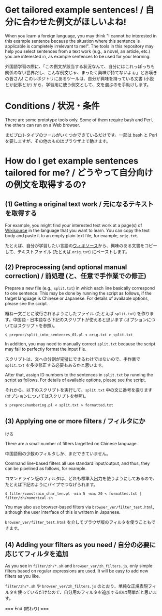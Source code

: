# Get tailored example sentences! / 自分に合わせた例文がほしいよね!

When you learn a foreign language, you may think "I cannot be interested in this example sentence because the situation where this sentence is applicable is completely irrelevant to me!".  The tools in this repository may help you select sentences from a text work (e.g., a novel, an article, etc.) you are interested in, as example sentences to be used for your learning.

外国語学習の際に、「この例文が該当する状況なんて、自分にはこれっぽっちも関係のない世界だし、こんな例文じゃ、まったく興味が持てないよぉ」とお嘆きの皆さん!
このレポジトリにあるツールは、自分が興味を持っている文書 (小説とか記事とか) から、学習用に使う例文として、文を選ぶのを手助けします。

# Conditions / 状況・条件

There are some prototype tools only.  Some of them require bash and Perl, the others can run on a Web browser.

まだプロトタイプのツールがいくつかできているだけです。一部は bash と Perl を要しますが、その他のものはブラウザ上で動きます。

# How do I get example sentences tailored for me? / どうやって自分向けの例文を取得するの?

## (1) Getting a original text work / 元になるテキストを取得する

For example, you might find your interested text work at a page(s) of [Wikisource](https://en.wikisource.org) in the language that you want to learn.  You can copy the text body and paste it to an empty plain text file, for example, `orig.txt`.

たとえば、自分が学習したい言語の[ウィキソース](https://ja.wikisource.org)から、興味のある文書をコピーして、テキストファイル (たとえば `orig.txt`) にペーストします。

## (2) Preprocessing (and optional manual correction) / 前処理 (と、任意で手作業での修正)

Prepare a new file (e.g., `split.txt`) in which each line basically correspond to one sentence.  This may be done by running the script as follows, if the target language is Chinese or Japanese.  For details of available options, please see the script.

概ね一文ごとに改行されるようにしたファイル (たとえば `split.txt`) を作ります。中国語・日本語なら下記のスクリプトが使えると思います (オプションについてはスクリプトを参照)。

````
$ preproc/split_into_sentences_01.pl < orig.txt > split.txt
````

In addition, you may need to manually correct `split.txt` because the script may fail to perfectly format the input file.

スクリプトは、文への分割が完璧にできるわけではないので、手作業で `split.txt` を多少修正する必要もあるかと思います。

After that, assign ID numbers to the sentences in `split.txt` by running the script as follows.  For details of available options, please see the script.

それから、以下のスクリプトを実行して、`split.txt` 中の文に番号を振ります (オプションについてはスクリプトを参照)。

````
$ preproc/numbering.pl < split.txt > formatted.txt
````

## (3) Applying one or more filters / フィルタにか
ける

There are a small number of filters targetted on Chinese language.

中国語用の少数のフィルタしか、まだできていません。

Command line-based filters all use standard input/output, and thus, they can be pipelined as follows, for example. 

コマンドライン版のフィルタは、どれも標準入出力を使うようにしてあるので、たとえば下記のようにパイプでつなげられます。

````
$ filter/constrain_char_len.pl -min 5 -max 20 < formatted.txt | filter/zh/numerical.sh
````

You may also use browser-based filters via `browser_ver/filter_test.html`, although the user interface of this is writtern in Japanese.

`browser_ver/filter_test.html` を介してブラウザ版のフィルタを使うこともできます。

## (4) Adding your filters as you need / 自分の必要に応じてフィルタを追加

As you see in `filter/zh/*.sh` and `browser_ver/zh_filters.js`, only simple filters based on regular expressions are used.  It will be easy to add new filters as you like.

`filter/zh/*.sh` や `browser_ver/zh_filters.js` のとおり、単純な正規表現フィルタを使っているだけなので、自分用のフィルタを追加するのは簡単だと思います。

=== End (終わり) ===
